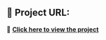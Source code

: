 ## 🚀 Project URL:
🔗 **[Click here to view the project](https://github.com/Ogosi454/Basic-HTML-Webpage-Project)**
